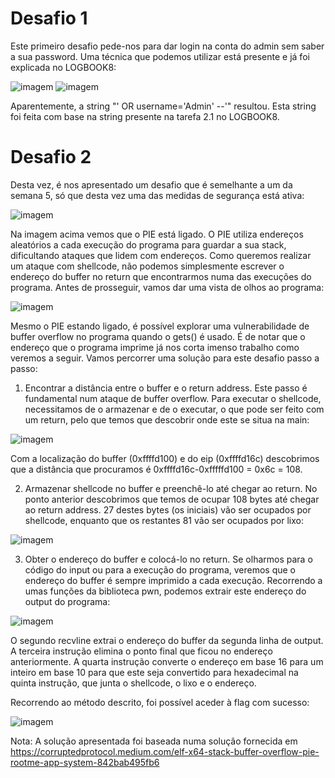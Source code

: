 # Desafio 1

  Este primeiro desafio pede-nos para dar login na conta do admin sem saber a sua password. Uma técnica que podemos utilizar está presente e já foi explicada no LOGBOOK8:
  
   ![imagem](https://user-images.githubusercontent.com/126570489/235238272-dffd1358-8b52-4075-b3cf-ff7cc939b3c1.png)
   ![imagem](https://user-images.githubusercontent.com/126570489/235238333-8eea4ef7-0d47-455f-b8de-c176f434d654.png)

  Aparentemente, a string "' OR username='Admin' --'" resultou. Esta string foi feita com base na string presente na tarefa 2.1 no LOGBOOK8.
  
# Desafio 2

  Desta vez, é nos apresentado um desafio que é semelhante a um da semana 5, só que desta vez uma das medidas de segurança está ativa:
  
   ![imagem](https://user-images.githubusercontent.com/126570489/236283541-e58b32d8-9ac4-484c-9fc7-30154fa913ab.png)

  Na imagem acima vemos que o PIE está ligado. O PIE utiliza endereços aleatórios a cada execução do programa para guardar a sua stack, dificultando ataques que lidem com endereços. Como queremos realizar um ataque com shellcode, não podemos simplesmente escrever o endereço do buffer no return que encontrarmos numa das execuções do programa. Antes de prosseguir, vamos dar uma vista de olhos ao programa:
  
  ![imagem](https://user-images.githubusercontent.com/126570489/236284689-3735ec5c-0238-4978-a4a7-b2b93b5ddf5f.png)

  Mesmo o PIE estando ligado, é possível explorar uma vulnerabilidade de buffer overflow no programa quando o gets() é usado. É de notar que o endereço que o programa imprime já nos corta imenso trabalho como veremos a seguir. Vamos percorrer uma solução para este desafio passo a passo:
  
  1. Encontrar a distância entre o buffer e o return address. Este passo é fundamental num ataque de buffer overflow. Para executar o shellcode, necessitamos de o armazenar e de o executar, o que pode ser feito com um return, pelo que temos que descobrir onde este se situa na main:

   ![imagem](https://user-images.githubusercontent.com/126570489/236291363-a2b0d6b9-2740-451d-9b38-bd8266476625.png)

  Com a localização do buffer (0xffffd100) e do eip (0xffffd16c) descobrimos que a distância que procuramos é 0xffffd16c-0xfffffd100 = 0x6c = 108.
  
  2. Armazenar shellcode no buffer e preenchê-lo até chegar ao return. No ponto anterior descobrimos que temos de ocupar 108 bytes até chegar ao return address. 27 destes bytes (os iniciais) vão ser ocupados por shellcode, enquanto que os restantes 81 vão ser ocupados por lixo:

   ![imagem](https://user-images.githubusercontent.com/126570489/236295438-9be86187-1548-43df-b5d2-303eeccd2ded.png)

  3. Obter o endereço do buffer e colocá-lo no return. Se olharmos para o código do input ou para a execução do programa, veremos que o endereço do buffer é sempre imprimido a cada execução. Recorrendo a umas funções da biblioteca pwn, podemos extrair este endereço do output do programa:

  ![imagem](https://user-images.githubusercontent.com/126570489/236296472-d3ace08f-d791-4ed4-b4be-9ca44752d378.png)

  O segundo recvline extrai o endereço do buffer da segunda linha de output. A terceira instrução elimina o ponto final que ficou no endereço anteriormente. A quarta instrução converte o endereço em base 16 para um inteiro em base 10 para que este seja convertido para hexadecimal na quinta instrução, que junta o shellcode, o lixo e o endereço.
  
  Recorrendo ao método descrito, foi possível aceder à flag com sucesso:
  
   ![imagem](https://user-images.githubusercontent.com/126570489/236299533-f5005eeb-4437-4d94-a491-94aaf47d9712.png)
   
  Nota: A solução apresentada foi baseada numa solução fornecida em https://corruptedprotocol.medium.com/elf-x64-stack-buffer-overflow-pie-rootme-app-system-842bab495fb6
